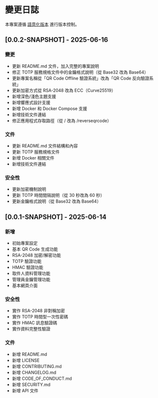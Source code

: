# 變更日誌

本專案遵循 [語意化版本](https://semver.org/lang/zh-TW/) 進行版本控制。

## [0.0.2-SNAPSHOT] - 2025-06-16

### 變更
- 更新 README.md 文件，加入完整的專案說明
- 修正 TOTP 服務規格文件中的金鑰格式說明（從 Base32 改為 Base64）
- 更新專案名稱從「QR Code Offline 驗證系統」改為「QR Code 反向驗證系統」
- 更新加密方式從 RSA-2048 改為 ECC（Curve25519）
- 新增深色/淺色主題支援
- 新增響應式設計支援
- 新增 Docker 和 Docker Compose 支援
- 新增技術文件連結
- 修正應用程式存取路徑（從 / 改為 /reverseqrcode）

### 文件
- 更新 README.md 文件結構和內容
- 更新 TOTP 服務規格文件
- 新增 Docker 相關文件
- 新增技術文件連結

### 安全性
- 更新加密機制說明
- 更新 TOTP 時間間隔說明（從 30 秒改為 60 秒）
- 更新金鑰格式說明（從 Base32 改為 Base64）

## [0.0.1-SNAPSHOT] - 2025-06-14

### 新增
- 初始專案設定
- 基本 QR Code 生成功能
- RSA-2048 加密/解密功能
- TOTP 驗證功能
- HMAC 驗證功能
- 取件人資料管理功能
- 管理員金鑰管理功能
- 基本網頁介面

### 安全性
- 實作 RSA-2048 非對稱加密
- 實作 TOTP 時間型一次性密碼
- 實作 HMAC 訊息驗證碼
- 實作資料完整性驗證

### 文件
- 新增 README.md
- 新增 LICENSE
- 新增 CONTRIBUTING.md
- 新增 CHANGELOG.md
- 新增 CODE_OF_CONDUCT.md
- 新增 SECURITY.md
- 新增 API 文件 